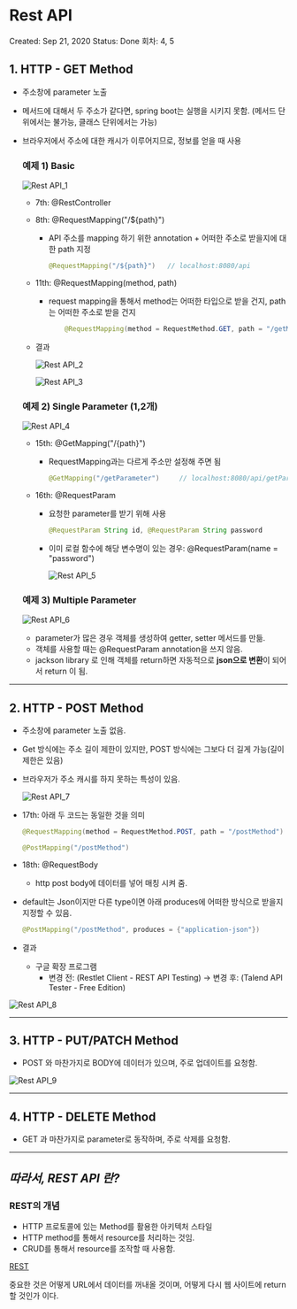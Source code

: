 # Rest API

Created: Sep 21, 2020
Status: Done
회차: 4, 5

## 1. HTTP - GET Method

- 주소창에 parameter 노출
- 메서드에 대해서 두 주소가 같다면, spring boot는 실행을 시키지 못함. (메서드 단위에서는 불가능, 클래스 단위에서는 가능)
- 브라우저에서 주소에 대한 캐시가 이루어지므로, 정보를 얻을 때 사용

    ### 예제 1) Basic

    ![Rest API_1](./note/img.3-1.png)

    - 7th: @RestController
    - 8th: @RequestMapping("/${path}")
        - API 주소를 mapping 하기 위한 annotation  + 어떠한 주소로 받을지에 대한 path 지정

            ```java
            @RequestMapping("/${path}")   // localhost:8080/api 
            ```

    - 11th: @RequestMapping(method, path)
        - request mapping을 통해서 method는 어떠한 타입으로 받을 건지, path는 어떠한 주소로 받을 건지

            ```java
            	@RequestMapping(method = RequestMethod.GET, path = "/getMethod")    // localhost:8080/api/getMethod
            ```

    - 결과

        ![Rest API_2](./note/img.3-2.png)

        ![Rest API_3](./note/img.3-3.png)

    ### 예제 2) Single Parameter (1,2개)

    ![Rest API_4](./note/img.3-4.png)

    - 15th: @GetMapping("/{path}")
        - RequestMapping과는 다르게 주소만 설정해 주면 됨

            ```java
            @GetMapping("/getParameter")     // localhost:8080/api/getParameter?id=1234&password=abcd
            ```

    - 16th: @RequestParam
        - 요청한 parameter를 받기 위해 사용

            ```java
            @RequestParam String id, @RequestParam String password
            ```

        - 이미 로컬 함수에 해당 변수명이 있는 경우: @RequestParam(name = "password")

            ![Rest API_5](./note/img.3-5.png)

    ### 예제 3) Multiple Parameter

    ![Rest API_6](./note/img.3-6.png)

    - parameter가 많은 경우 객체를 생성하여 getter, setter 메서드를 만듦.
    - 객체를 사용할 때는 @RequestParam annotation을 쓰지 않음.
    - jackson library 로 인해 객체를 return하면 자동적으로 **json으로 변환**이 되어서 return 이 됨.

---

## 2. HTTP - POST Method

- 주소창에 parameter 노출 없음.
- Get 방식에는 주소 길이 제한이 있지만, POST 방식에는 그보다 더 길게 가능(길이 제한은 있음)
- 브라우저가 주소 캐시를 하지 못하는 특성이 있음.

    ![Rest API_7](./note/img.3-7.png)

- 17th: 아래 두 코드는 동일한 것을 의미

    ```java
    @RequestMapping(method = RequestMethod.POST, path = "/postMethod")
    ```

    ```java
    @PostMapping("/postMethod")
    ```

- 18th: @RequestBody
    - http post body에 데이터를 넣어 매칭 시켜 줌.
- default는 Json이지만 다른 type이면 아래 produces에 어떠한 방식으로 받을지 지정할 수 있음.

    ```java
    @PostMapping("/postMethod", produces = {"application-json"})
    ```

- 결과
    - 구글 확장 프로그램
        - 변경 전: (Restlet Client - REST API Testing) → 변경 후: (Talend API Tester - Free Edition)

![Rest API_8](./note/img.3-8.png)

---

## 3. HTTP - PUT/PATCH Method

- POST 와 마찬가지로 BODY에 데이터가 있으며, 주로 업데이트를 요청함.

![Rest API_9](./note/img.3-9.png)

---

## 4. HTTP - DELETE Method

- GET 과 마찬가지로 parameter로 동작하며, 주로 삭제를 요청함.

---

## *따라서, REST API 란?*

### REST의 개념

- HTTP 프로토콜에 있는 Method를 활용한 아키텍처 스타일
- HTTP method를 통해서 resource를 처리하는 것임.
- CRUD를 통해서 resource를 조작할 때 사용함.

[REST](https://www.notion.so/8a82600d1cb3421090559c92dff8f663)

중요한 것은 어떻게 URL에서 데이터를 꺼내올 것이며, 어떻게 다시 웹 사이트에 return 할 것인가 이다.